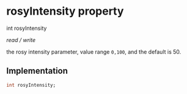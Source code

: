 


# rosyIntensity property







int rosyIntensity
  
_<span class="feature">read / write</span>_



<p>the rosy intensity parameter, value range <code>0,100</code>, and the default is 50.</p>



## Implementation

```dart
int rosyIntensity;
```







